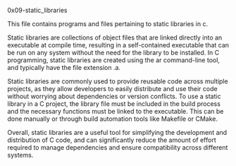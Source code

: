 0x09-static_libraries

This file contains programs and files pertaining to static libraries in c.

Static libraries are collections of object files that are linked directly into an executable at compile time, resulting in a self-contained executable that can be run on any system without the need for the library to be installed. In C programming, static libraries are created using the ar command-line tool, and typically have the file extension .a.

Static libraries are commonly used to provide reusable code across multiple projects, as they allow developers to easily distribute and use their code without worrying about dependencies or version conflicts. To use a static library in a C project, the library file must be included in the build process and the necessary functions must be linked to the executable. This can be done manually or through build automation tools like Makefile or CMake.

Overall, static libraries are a useful tool for simplifying the development and distribution of C code, and can significantly reduce the amount of effort required to manage dependencies and ensure compatibility across different systems.
